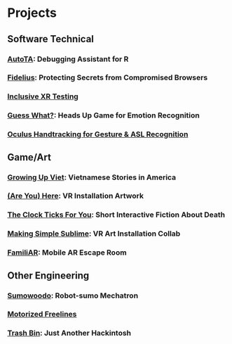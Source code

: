 # Projects

## Software Technical

### [AutoTA](project-details.html#autota-debugging-assistant-for-r): Debugging Assistant for R

### [Fidelius](project-details.html#fidelius-protecting-secrets-from-compromised-browsers): Protecting Secrets from Compromised Browsers

### [Inclusive XR Testing](project-details.html#inclusive-xr-testing)

### [Guess What?](project-details.html#guess-what-heads-up-game-for-emotion-recognition): Heads Up Game for Emotion Recognition

### [Oculus Handtracking for Gesture & ASL Recognition](project-details.html#oculus-hand-tracking-for-gesture--asl-recognition)

## Game/Art

### [Growing Up Viet](project-details.html#growing-up-viet-vietnamese-stories-in-america): Vietnamese Stories in America

### [(Are You) Here](project-details.html#are-you-here-vr-installation-artwork): VR Installation Artwork

### [The Clock Ticks For You](project-details.html#the-clock-ticks-for-you-short-interactive-fiction-about-death): Short Interactive Fiction About Death

### [Making Simple Sublime](project-details.html#making-simple-sublime-vr-art-installation-collab): VR Art Installation Collab

### [FamiliAR](project-details.html#familiar-mobile-ar-escape-room): Mobile AR Escape Room

## Other Engineering

### [Sumowoodo](project-details.html#sumowoodo-robot-sumo-mechatron): Robot-sumo Mechatron

### [Motorized Freelines](project-details.html#motorized-freelines)

### [Trash Bin](project-details.html#trash-bin-just-another-hackintosh): Just Another Hackintosh 